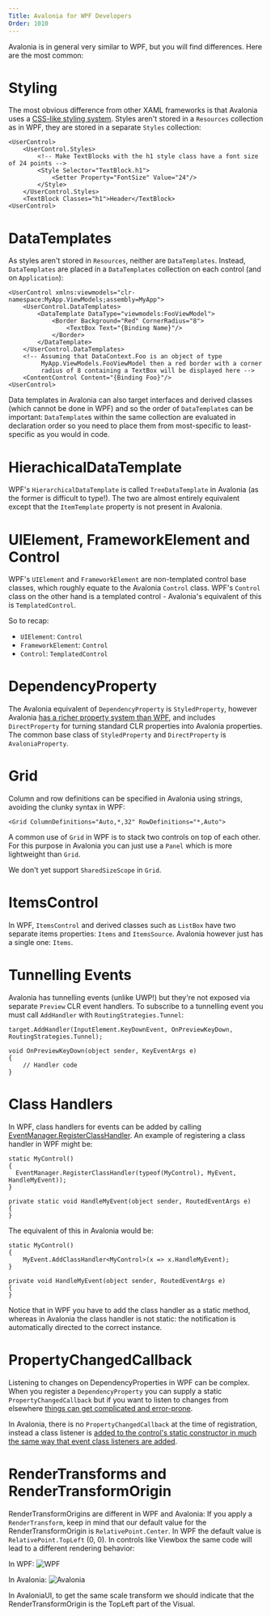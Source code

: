 ```yaml
---
Title: Avalonia for WPF Developers
Order: 1010
---
```


Avalonia is in general very similar to WPF, but you will find differences. Here
are the most common:

# Styling

The most obvious difference from other XAML frameworks is that Avalonia uses a
[CSS-like styling system](/docs/styles/styles). Styles aren't stored in a
`Resources` collection as in WPF, they are stored in a separate `Styles`
collection:

    <UserControl>
        <UserControl.Styles>
            <!-- Make TextBlocks with the h1 style class have a font size of 24 points -->
            <Style Selector="TextBlock.h1">
                <Setter Property="FontSize" Value="24"/>
            </Style>
        </UserControl.Styles>
        <TextBlock Classes="h1">Header</TextBlock>
    <UserControl>    

# DataTemplates

As styles aren't stored  in `Resources`, neither are `DataTemplates`. Instead, 
`DataTemplates` are placed in a `DataTemplates` collection on each control
(and on `Application`):

    <UserControl xmlns:viewmodels="clr-namespace:MyApp.ViewModels;assembly=MyApp">
        <UserControl.DataTemplates>
            <DataTemplate DataType="viewmodels:FooViewModel">
                <Border Background="Red" CornerRadius="8">
                    <TextBox Text="{Binding Name}"/>
                </Border>
            </DataTemplate>
        </UserControl.DataTemplates>
        <!-- Assuming that DataContext.Foo is an object of type
             MyApp.ViewModels.FooViewModel then a red border with a corner
             radius of 8 containing a TextBox will be displayed here -->
        <ContentControl Content="{Binding Foo}"/>
    <UserControl>    

Data templates in Avalonia can also target interfaces and derived classes (which
cannot be done in WPF) and so the order of `DataTemplate`s can be important:
`DataTemplate`s  within the same collection are evaluated in declaration order
so you need to place them from most-specific to least-specific as you would in
code.

# HierachicalDataTemplate

WPF's `HierarchicalDataTemplate` is called `TreeDataTemplate` in Avalonia (as the
former is difficult to type!). The two are almost entirely equivalent except
that the `ItemTemplate` property is not present in Avalonia.

# UIElement, FrameworkElement and Control

WPF's `UIElement` and `FrameworkElement` are non-templated control base classes,
which roughly equate to the Avalonia `Control` class. WPF's `Control` class on
the other hand is a templated control - Avalonia's equivalent of this is
`TemplatedControl`.

So to recap:

- `UIElement`: `Control`
- `FrameworkElement`: `Control`
- `Control`: `TemplatedControl`

# DependencyProperty

The Avalonia equivalent of `DependencyProperty` is `StyledProperty`, however
Avalonia [has a richer property system than WPF](/docs/authoring-controls/defining-properties),
and includes `DirectProperty` for turning standard CLR properties into Avalonia
properties. The common base class of `StyledProperty` and `DirectProperty`
is `AvaloniaProperty`.

# Grid

Column and row definitions can be specified in Avalonia using strings, avoiding
the clunky syntax in WPF:

    <Grid ColumnDefinitions="Auto,*,32" RowDefinitions="*,Auto">

A common use of `Grid` in WPF is to stack two controls on top of each other.
For this purpose in Avalonia you can just use a `Panel` which is more lightweight
than `Grid`.

We don't yet support `SharedSizeScope` in `Grid`.

# ItemsControl

In WPF, `ItemsControl` and derived classes such as `ListBox` have two separate
items properties: `Items` and `ItemsSource`. Avalonia however just has a single
one: `Items`.

# Tunnelling Events

Avalonia has tunnelling events (unlike UWP!) but they're not exposed via
separate `Preview` CLR event handlers. To subscribe to a tunnelling event you
must call `AddHandler` with `RoutingStrategies.Tunnel`:

```
target.AddHandler(InputElement.KeyDownEvent, OnPreviewKeyDown, RoutingStrategies.Tunnel);

void OnPreviewKeyDown(object sender, KeyEventArgs e)
{
    // Handler code
}
```

# Class Handlers

In WPF, class handlers for events can be added by calling
[EventManager.RegisterClassHandler](https://msdn.microsoft.com/en-us/library/ms597875.aspx).
An example of registering a class handler in WPF might be:

    static MyControl()
    {
      EventManager.RegisterClassHandler(typeof(MyControl), MyEvent, HandleMyEvent));
    }

    private static void HandleMyEvent(object sender, RoutedEventArgs e)
    {
    }

The equivalent of this in Avalonia would be:

    static MyControl()
    {
        MyEvent.AddClassHandler<MyControl>(x => x.HandleMyEvent);
    }

    private void HandleMyEvent(object sender, RoutedEventArgs e)
    {
    }

Notice that in WPF you have to add the class handler as a static method, whereas
in Avalonia the class handler is not static: the notification is automatically
directed to the correct instance.

# PropertyChangedCallback

Listening to changes on DependencyProperties in WPF can be complex. When you
register a `DependencyProperty` you can supply a static `PropertyChangedCallback`
but if you want to listen to changes from elsewhere [things can get complicated
and error-prone](http://stackoverflow.com/questions/23682232).

In Avalonia, there is no `PropertyChangedCallback` at the time of registration,
instead a class listener is [added to the control's static constructor in much
the same way that event class listeners are added](working-with-properties.md#subscribing-to-a-property-on-any-object).

# RenderTransforms and RenderTransformOrigin

RenderTransformOrigins are different in WPF and Avalonia: If you apply a `RenderTransform`, keep in mind that our default value for the RenderTransformOrigin is `RelativePoint.Center`. In WPF the default value is `RelativePoint.TopLeft` (0, 0). In controls like Viewbox the same code will lead to a different rendering behavior:

In WPF:
![WPF](https://files.gitter.im/AvaloniaUI/Avalonia/cDrM/image.png)

In Avalonia:
![Avalonia](https://files.gitter.im/AvaloniaUI/Avalonia/KGk7/image.png)

In AvaloniaUI, to get the same scale transform we should indicate that the RenderTransformOrigin is the TopLeft part of the Visual. 
